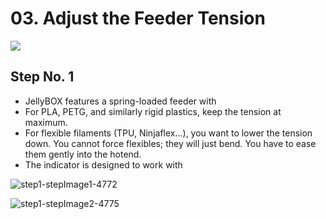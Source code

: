 # 03. Adjust the Feeder Tension

![](https://d17kynu4zpq5hy.cloudfront.net/igi/imade3d/wBYn26VMtseJNAcb.medium)

## Step No. 1

- JellyBOX features a spring-loaded feeder with
- For PLA, PETG, and similarly rigid plastics, keep the tension at maximum.
- For flexible filaments (TPU, Ninjaflex...), you want to lower the tension down. You cannot force flexibles; they will just bend. You have to ease them gently into the hotend.
- The indicator is designed to work with

![step1-stepImage1-4772](https://d17kynu4zpq5hy.cloudfront.net/igi/imade3d/AROIvHcjvRyf4jsc.medium)

![step1-stepImage2-4775](https://d17kynu4zpq5hy.cloudfront.net/igi/imade3d/aeORobWbDBVTOBSQ.medium)

<span></span>